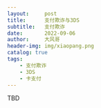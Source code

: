 ```yaml
---
layout:     post
title:      支付欺诈与3DS
subtitle:   支付欺诈
date:       2022-09-06
author:     大风哥
header-img: img/xiaopang.png
catalog: true
tags:
    - 支付欺诈
    - 3DS
    - 卡支付
---
```


TBD